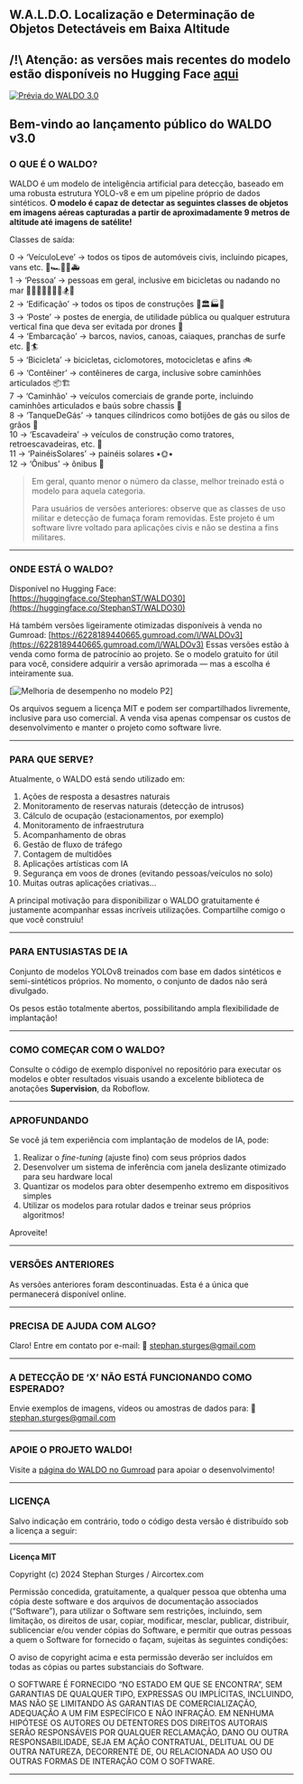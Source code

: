 **W\.A.L.D.O.**
**Localização e Determinação de Objetos Detectáveis em Baixa Altitude**
-----------------------------------------------------------------------

## /!\ Atenção: as versões mais recentes do modelo estão disponíveis no Hugging Face [aqui](https://huggingface.co/StephanST/WALDO30)

[![Prévia do WALDO 3.0](https://i.imgur.com/hGghrLn.jpeg)](https://www.youtube.com/watch?v=1y5y9yklj2U)

## **Bem-vindo ao lançamento público do WALDO v3.0**

### O QUE É O WALDO?

WALDO é um modelo de inteligência artificial para detecção, baseado em uma robusta estrutura YOLO-v8 e em um pipeline próprio de dados sintéticos.
**O modelo é capaz de detectar as seguintes classes de objetos em imagens aéreas capturadas a partir de aproximadamente 9 metros de altitude até imagens de satélite!**

Classes de saída:

0 → ‘VeículoLeve’ → todos os tipos de automóveis civis, incluindo picapes, vans etc. 🚗🏎️🚓🚐🚑<br>
1 → ‘Pessoa’ → pessoas em geral, inclusive em bicicletas ou nadando no mar 🧍‍♀️🕺💃🧜🏽‍♀️🏂🧞<br>
2 → ‘Edificação’ → todos os tipos de construções 🕌🏛️🏭🏡<br>
3 → ‘Poste’ → postes de energia, de utilidade pública ou qualquer estrutura vertical fina que deva ser evitada por drones 🎏<br>
4 → ‘Embarcação’ → barcos, navios, canoas, caiaques, pranchas de surfe etc. 🚢🏄<br>
5 → ‘Bicicleta’ → bicicletas, ciclomotores, motocicletas e afins 🚲<br>
6 → ‘Contêiner’ → contêineres de carga, inclusive sobre caminhões articulados 📦🏗️<br>
7 → ‘Caminhão’ → veículos comerciais de grande porte, incluindo caminhões articulados e baús sobre chassis 🚚<br>
8 → ‘TanqueDeGás’ → tanques cilíndricos como botijões de gás ou silos de grãos 🫙<br>
10 → ‘Escavadeira’ → veículos de construção como tratores, retroescavadeiras, etc. 🚜<br>
11 → ‘PainéisSolares’ → painéis solares ▪️🌞▪️<br>
12 → ‘Ônibus’ → ônibus 🚌<br>

> Em geral, quanto menor o número da classe, melhor treinado está o modelo para aquela categoria.
>
> Para usuários de versões anteriores: observe que as classes de uso militar e detecção de fumaça foram removidas. Este projeto é um software livre voltado para aplicações civis e não se destina a fins militares.

---

### ONDE ESTÁ O WALDO?

Disponível no Hugging Face: [https://huggingface.co/StephanST/WALDO30](https://huggingface.co/StephanST/WALDO30)

Há também versões ligeiramente otimizadas disponíveis à venda no Gumroad:
[https://6228189440665.gumroad.com/l/WALDOv3](https://6228189440665.gumroad.com/l/WALDOv3)
Essas versões estão à venda como forma de patrocínio ao projeto. Se o modelo gratuito for útil para você, considere adquirir a versão aprimorada — mas a escolha é inteiramente sua.

\[![Melhoria de desempenho no modelo P2](https://i.imgur.com/VKa5NN5.png)]

Os arquivos seguem a licença MIT e podem ser compartilhados livremente, inclusive para uso comercial. A venda visa apenas compensar os custos de desenvolvimento e manter o projeto como software livre.

---

### PARA QUE SERVE?

Atualmente, o WALDO está sendo utilizado em:

1. Ações de resposta a desastres naturais
2. Monitoramento de reservas naturais (detecção de intrusos)
3. Cálculo de ocupação (estacionamentos, por exemplo)
4. Monitoramento de infraestrutura
5. Acompanhamento de obras
6. Gestão de fluxo de tráfego
7. Contagem de multidões
8. Aplicações artísticas com IA
9. Segurança em voos de drones (evitando pessoas/veículos no solo)
10. Muitas outras aplicações criativas...

A principal motivação para disponibilizar o WALDO gratuitamente é justamente acompanhar essas incríveis utilizações. Compartilhe comigo o que você construiu!

---

### PARA ENTUSIASTAS DE IA

Conjunto de modelos YOLOv8 treinados com base em dados sintéticos e semi-sintéticos próprios.
No momento, o conjunto de dados não será divulgado.

Os pesos estão totalmente abertos, possibilitando ampla flexibilidade de implantação!

---

### COMO COMEÇAR COM O WALDO?

Consulte o código de exemplo disponível no repositório para executar os modelos e obter resultados visuais usando a excelente biblioteca de anotações **Supervision**, da Roboflow.

---

### APROFUNDANDO

Se você já tem experiência com implantação de modelos de IA, pode:

1. Realizar o *fine-tuning* (ajuste fino) com seus próprios dados
2. Desenvolver um sistema de inferência com janela deslizante otimizado para seu hardware local
3. Quantizar os modelos para obter desempenho extremo em dispositivos simples
4. Utilizar os modelos para rotular dados e treinar seus próprios algoritmos!

Aproveite!

---

### VERSÕES ANTERIORES

As versões anteriores foram descontinuadas. Esta é a única que permanecerá disponível online.

---

### PRECISA DE AJUDA COM ALGO?

Claro! Entre em contato por e-mail:
📧 [stephan.sturges@gmail.com](mailto:stephan.sturges@gmail.com)

---

### A DETECÇÃO DE ‘X’ NÃO ESTÁ FUNCIONANDO COMO ESPERADO?

Envie exemplos de imagens, vídeos ou amostras de dados para:
📧 [stephan.sturges@gmail.com](mailto:stephan.sturges@gmail.com)

---

### APOIE O PROJETO WALDO!

Visite a [página do WALDO no Gumroad](https://t.co/kRvhYkVxW2) para apoiar o desenvolvimento!

---

### LICENÇA

Salvo indicação em contrário, todo o código desta versão é distribuído sob a licença a seguir:

---

**Licença MIT**

Copyright (c) 2024 Stephan Sturges / Aircortex.com

Permissão concedida, gratuitamente, a qualquer pessoa que obtenha uma cópia deste software e dos arquivos de documentação associados (“Software”), para utilizar o Software sem restrições, incluindo, sem limitação, os direitos de usar, copiar, modificar, mesclar, publicar, distribuir, sublicenciar e/ou vender cópias do Software, e permitir que outras pessoas a quem o Software for fornecido o façam, sujeitas às seguintes condições:

O aviso de copyright acima e esta permissão deverão ser incluídos em todas as cópias ou partes substanciais do Software.

O SOFTWARE É FORNECIDO “NO ESTADO EM QUE SE ENCONTRA”, SEM GARANTIAS DE QUALQUER TIPO, EXPRESSAS OU IMPLÍCITAS, INCLUINDO, MAS NÃO SE LIMITANDO ÀS GARANTIAS DE COMERCIALIZAÇÃO, ADEQUAÇÃO A UM FIM ESPECÍFICO E NÃO INFRAÇÃO. EM NENHUMA HIPÓTESE OS AUTORES OU DETENTORES DOS DIREITOS AUTORAIS SERÃO RESPONSÁVEIS POR QUALQUER RECLAMAÇÃO, DANO OU OUTRA RESPONSABILIDADE, SEJA EM AÇÃO CONTRATUAL, DELITUAL OU DE OUTRA NATUREZA, DECORRENTE DE, OU RELACIONADA AO USO OU OUTRAS FORMAS DE INTERAÇÃO COM O SOFTWARE.

---
